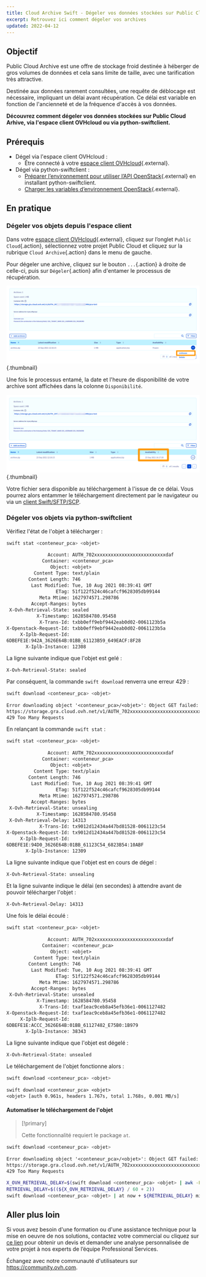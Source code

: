 ```yaml
---
title: Cloud Archive Swift - Dégeler vos données stockées sur Public Cloud Archive
excerpt: Retrouvez ici comment dégeler vos archives
updated: 2022-04-12
---
```


## Objectif

Public Cloud Archive est une offre de stockage froid destinée à héberger de gros volumes de données et cela sans limite de taille, avec une tarification très attractive.

Destinée aux données rarement consultées, une requête de déblocage est nécessaire, impliquant un délai avant récupération. Ce délai est variable en fonction de l'ancienneté et de la fréquence d'accès à vos données.

**Découvrez comment dégeler vos données stockées sur Public Cloud Arhive, via l'espace client OVHcloud ou via python-swiftclient.**

## Prérequis

- Dégel via l'espace client OVHcloud :
    - Être connecté à votre [espace client OVHcloud](https://www.ovh.com/auth/?action=gotomanager&from=https://www.ovh.com/fr/&ovhSubsidiary=fr){.external}.
- Dégel via python-swiftclient :
    - [Préparer l’environnement pour utiliser l’API OpenStack](/pages/public_cloud/compute/prepare_the_environment_for_using_the_openstack_api){.external} en installant python-swiftclient.
    - [Charger les variables d’environnement OpenStack](/pages/public_cloud/compute/loading_openstack_environment_variables){.external}.

## En pratique

### Dégeler vos objets depuis l'espace client

Dans votre [espace client OVHcloud](https://www.ovh.com/auth/?action=gotomanager&from=https://www.ovh.com/fr/&ovhSubsidiary=fr){.external}, cliquez sur l’onglet `Public Cloud`{.action}, sélectionnez votre projet Public Cloud et cliquez sur la rubrique `Cloud Archive`{.action} dans le menu de gauche.

Pour dégeler une archive, cliquez sur le bouton `...`{.action} à droite de celle-ci, puis sur `Dégeler`{.action} afin d'entamer le processus de récupération.

![dégel](images/unfreeze.png){.thumbnail}

Une fois le processus entamé, la date et l'heure de disponibilité de votre archive sont affichées dans la colonne `Disponibilité`.

![délai avant dégel](images/unfreeze_result.png){.thumbnail}

Votre fichier sera disponible au téléchargement à l'issue de ce délai. Vous pourrez alors entammer le téléchargement directement par le navigateur ou via un [client Swift/SFTP/SCP](/pages/storage_and_backup/object_storage/pca_sftp).

### Dégeler vos objets via python-swiftclient

Vérifiez l'état de l'objet à télécharger :

```bash
swift stat <conteneur_pca> <objet>
```

```
               Account: AUTH_702xxxxxxxxxxxxxxxxxxxxxxxxxxdaf
             Container: <conteneur_pca>
                Object: <objet>
          Content Type: text/plain
        Content Length: 746
         Last Modified: Tue, 10 Aug 2021 08:39:41 GMT
                  ETag: 51f122f524c46cafcf9628305db99144
            Meta Mtime: 1627974571.298786
         Accept-Ranges: bytes
 X-Ovh-Retrieval-State: sealed
           X-Timestamp: 1628584780.95458
            X-Trans-Id: txbb0eff9ebf9442eab0d02-0061123b5a
X-Openstack-Request-Id: txbb0eff9ebf9442eab0d02-0061123b5a
     X-Iplb-Request-Id: 6DBEFE1E:942A_3626E64B:01BB_61123B59_649EACF:8F28
       X-Iplb-Instance: 12308
```

La ligne suivante indique que l'objet est gelé :

```
X-Ovh-Retrieval-State: sealed
```

Par conséquent, la commande `swift download` renverra une erreur 429 :

```bash
swift download <conteneur_pca> <objet>
```

```
Error downloading object '<conteneur_pca>/<objet>': Object GET failed: https://storage.gra.cloud.ovh.net/v1/AUTH_702xxxxxxxxxxxxxxxxxxxxxxxxxxdaf/<conteneur_pca>/<objet> 429 Too Many Requests
```

En relançant la commande `swift stat` :

```bash
swift stat <conteneur_pca> <objet>
```

```
               Account: AUTH_702xxxxxxxxxxxxxxxxxxxxxxxxxxdaf
             Container: <conteneur_pca>
                Object: <objet>
          Content Type: text/plain
        Content Length: 746
         Last Modified: Tue, 10 Aug 2021 08:39:41 GMT
                  ETag: 51f122f524c46cafcf9628305db99144
            Meta Mtime: 1627974571.298786
         Accept-Ranges: bytes
 X-Ovh-Retrieval-State: unsealing
           X-Timestamp: 1628584780.95458
 X-Ovh-Retrieval-Delay: 14313
            X-Trans-Id: tx9012d12434a447bd81528-0061123c54
X-Openstack-Request-Id: tx9012d12434a447bd81528-0061123c54
     X-Iplb-Request-Id: 6DBEFE1E:94D0_3626E64B:01BB_61123C54_6823B54:10ABF
       X-Iplb-Instance: 12309
```

La ligne suivante indique que l'objet est en cours de dégel :

```
X-Ovh-Retrieval-State: unsealing
```

Et la ligne suivante indique le délai (en secondes) à attendre avant de pouvoir télécharger l'objet :

```
X-Ovh-Retrieval-Delay: 14313
```

Une fois le délai écoulé :

```bash
swift stat <conteneur_pca> <objet>
```

```
               Account: AUTH_702xxxxxxxxxxxxxxxxxxxxxxxxxxdaf
             Container: <conteneur_pca>
                Object: <objet>
          Content Type: text/plain
        Content Length: 746
         Last Modified: Tue, 10 Aug 2021 08:39:41 GMT
                  ETag: 51f122f524c46cafcf9628305db99144
            Meta Mtime: 1627974571.298786
         Accept-Ranges: bytes
 X-Ovh-Retrieval-State: unsealed
           X-Timestamp: 1628584780.95458
            X-Trans-Id: txaf1eac9ceb8a45efb36e1-0061127482
X-Openstack-Request-Id: txaf1eac9ceb8a45efb36e1-0061127482
     X-Iplb-Request-Id: 6DBEFE1E:ACCC_3626E64B:01BB_61127482_E75B0:1B979
       X-Iplb-Instance: 38343
```

La ligne suivante indique que l'objet est dégelé :

```
X-Ovh-Retrieval-State: unsealed
```

Le téléchargement de l'objet fonctionne alors :

```bash
swift download <conteneur_pca> <objet>
```

```
swift download <conteneur_pca> <objet>
<objet> [auth 0.961s, headers 1.767s, total 1.768s, 0.001 MB/s]
```

#### Automatiser le téléchargement de l'objet

> [!primary]
>
> Cette fonctionnalité requiert le package `at`.
>

```bash
swift download <conteneur_pca> <objet>
```

```
Error downloading object '<conteneur_pca>/<objet>': Object GET failed: https://storage.gra.cloud.ovh.net/v1/AUTH_702xxxxxxxxxxxxxxxxxxxxxxxxxxdaf/<conteneur_pca>/<objet> 429 Too Many Requests
```

```bash
X_OVH_RETRIEVAL_DELAY=$(swift download <conteneur_pca> <objet> | awk -F ": " '/X-Ovh-Retrieval-Delay/ {print $2}'
RETRIEVAL_DELAY=$((${X_OVH_RETRIEVAL_DELAY} / 60 + 2))
swift download <conteneur_pca> <objet> | at now + ${RETRIEVAL_DELAY} minutes
```

## Aller plus loin

Si vous avez besoin d'une formation ou d'une assistance technique pour la mise en oeuvre de nos solutions, contactez votre commercial ou cliquez sur [ce lien](https://www.ovhcloud.com/fr/professional-services/) pour obtenir un devis et demander une analyse personnalisée de votre projet à nos experts de l’équipe Professional Services.

Échangez avec notre communauté d'utilisateurs sur <https://community.ovh.com>.
